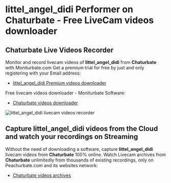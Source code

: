 # littel_angel_didi Performer on Chaturbate - Free LiveCam videos downloader

## Chaturbate Live Videos Recorder

Monitor and record livecam videos of **littel_angel_didi** from **Chaturbate** with Moniturbate.com
Get a premium trial for free by just and only registering with your Email address:
* [littel_angel_didi Premium videos downloader](https://moniturbate.com/request-demo-licence-key.html)

Free livecam videos downloader - Moniturbate Software:
* [Chaturbate videos downloader](https://moniturbate.com/moniturbate-download-software.html)

![littel_angel_didi livecam videos recorder](https://peachurnet.com/templates/moniturbate-software.png)


## Capture littel_angel_didi videos from the Cloud and watch your recordings on Streaming

Without the need of downloading a software, capture **littel_angel_didi** livecam videos from **Chaturbate** 100% online.
Watch Livecam archives from **Chaturbate** unlimitedly from thousands of existing recordings, only on Peachurbate.com and its websites network:
* [Chaturbate videos archives](https://peachurnet.com/)